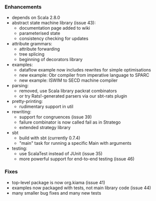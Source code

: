 ### Enhancements

  * depends on Scala 2.8.0
  * abstract state machine library (issue 43):
    * documentation page added to wiki
    * parameterised state
    * consistency checking for updates
  * attribute grammars:
    * attribute forwarding
    * tree splicing
    * beginning of decorators library
  * examples:
    * dataflow example now includes rewrites for simple optimisations
    * new example: Obr compiler from imperative language to SPARC
    * new example: ISWIM to SECD machine compiler
  * parsing:
    * removed, use Scala library packrat combinators
    * or try Rats!-generated parsers via our sbt-rats plugin
  * pretty-printing:
    * rudimentary support in util
  * rewriting:
    * support for congruences (issue 39)
    * failure combinator is now called fail as in Stratego
    * extended strategy library
  * sbt
    * build with sbt (currently 0.7.4)
    * "main" task for running a specific Main with arguments
  * testing:
    * use ScalaTest instead of JUnit (issue 35)
    * more powerful support for end-to-end testing (issue 46)

### Fixes

  * top-level package is now org.kiama (issue 41)
  * examples now packaged with tests, not main library code (issue 44)
  * many smaller bug fixes and many new tests


